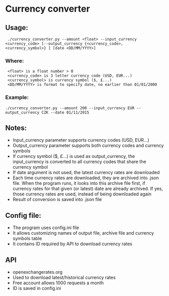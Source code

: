 # Currency converter

## Usage:
```
 ./currency_converter.py --amount <float> --input_currency <currency_code> [--output_currency {<currency_code>, <currency_symbol>} ] [date <DD/MM/YYYY>]
```
### Where:
```
 <float> is a float number > 0
 <currency_code> is 3 letter currency code (USD, EUR...)
 <currency_symbol> is currency symbol ($, £...)
 <DD/MM/YYYY> is format to specify date, no earlier than 01/01/2000
```
  
### Example:
 	./currency_converter.py --amount 200 --input_currency EUR --output_currency CZK --date 01/11/2015
  
## Notes:
- Input_currency parameter supports currency codes (USD, EUR...)
- Output_currency parameter supports both currency codes and currency symbols
- If currency symbol ($, £...) is used as output_currency, the input_currency is converted to all currency codes that share the currency symbol
- If date argument is not used, the latest currency rates are downloaded 
- Each time currency rates are downloaded, they are archived into .json file. When the program runs, it looks into this archive file first, if currency rates for that given (or latest) date are already archived. If yes, those currency rates are used, instead of being downloaded again
- Result of conversion is saved into .json file

## Config file:
- The program uses config.ini file
- It allows customizing names of output file, archive file and currency symbols table
- It contains ID required by API to download currency rates

## API
- openexchangerates.org
- Used to download latest/historical currency rates
- Free account allows 1000 requests a month
- ID is saved in config.ini
